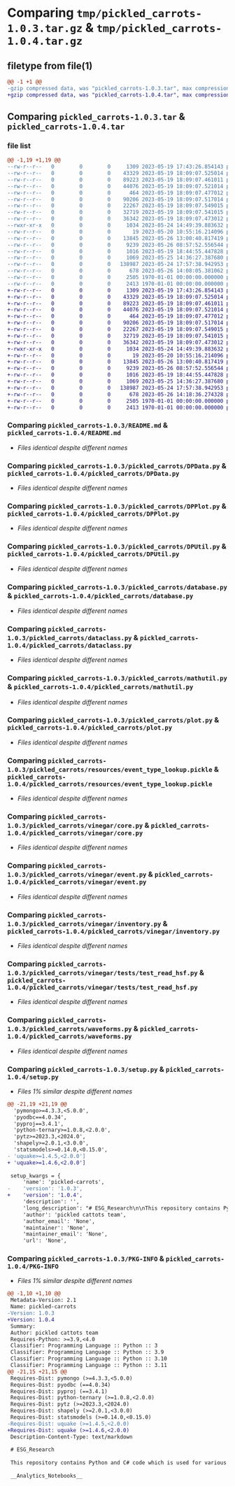 # Comparing `tmp/pickled_carrots-1.0.3.tar.gz` & `tmp/pickled_carrots-1.0.4.tar.gz`

## filetype from file(1)

```diff
@@ -1 +1 @@
-gzip compressed data, was "pickled_carrots-1.0.3.tar", max compression
+gzip compressed data, was "pickled_carrots-1.0.4.tar", max compression
```

## Comparing `pickled_carrots-1.0.3.tar` & `pickled_carrots-1.0.4.tar`

### file list

```diff
@@ -1,19 +1,19 @@
--rw-r--r--   0        0        0     1309 2023-05-19 17:43:26.854143 pickled_carrots-1.0.3/README.md
--rw-r--r--   0        0        0    43329 2023-05-19 18:09:07.525014 pickled_carrots-1.0.3/pickled_carrots/DPData.py
--rw-r--r--   0        0        0    89223 2023-05-19 18:09:07.461011 pickled_carrots-1.0.3/pickled_carrots/DPPlot.py
--rw-r--r--   0        0        0    44076 2023-05-19 18:09:07.521014 pickled_carrots-1.0.3/pickled_carrots/DPUtil.py
--rw-r--r--   0        0        0      464 2023-05-19 18:09:07.477012 pickled_carrots-1.0.3/pickled_carrots/__init__.py
--rw-r--r--   0        0        0    90206 2023-05-19 18:09:07.517014 pickled_carrots-1.0.3/pickled_carrots/database.py
--rw-r--r--   0        0        0    22267 2023-05-19 18:09:07.549015 pickled_carrots-1.0.3/pickled_carrots/dataclass.py
--rw-r--r--   0        0        0    32719 2023-05-19 18:09:07.541015 pickled_carrots-1.0.3/pickled_carrots/mathutil.py
--rw-r--r--   0        0        0    36342 2023-05-19 18:09:07.473012 pickled_carrots-1.0.3/pickled_carrots/plot.py
--rwxr-xr-x   0        0        0     1034 2023-05-24 14:49:39.883632 pickled_carrots-1.0.3/pickled_carrots/resources/event_type_lookup.pickle
--rw-r--r--   0        0        0       19 2023-05-20 10:55:16.214096 pickled_carrots-1.0.3/pickled_carrots/vinegar/__init__.py
--rw-r--r--   0        0        0    13845 2023-05-26 13:00:40.817419 pickled_carrots-1.0.3/pickled_carrots/vinegar/core.py
--rw-r--r--   0        0        0     9239 2023-05-26 08:57:52.556544 pickled_carrots-1.0.3/pickled_carrots/vinegar/event.py
--rw-r--r--   0        0        0     1016 2023-05-19 18:44:55.447828 pickled_carrots-1.0.3/pickled_carrots/vinegar/inventory.py
--rw-r--r--   0        0        0     1069 2023-05-25 14:36:27.387680 pickled_carrots-1.0.3/pickled_carrots/vinegar/tests/test_read_hsf.py
--rw-r--r--   0        0        0   138987 2023-05-24 17:57:38.942953 pickled_carrots-1.0.3/pickled_carrots/waveforms.py
--rw-r--r--   0        0        0      678 2023-05-26 14:08:05.381062 pickled_carrots-1.0.3/pyproject.toml
--rw-r--r--   0        0        0     2505 1970-01-01 00:00:00.000000 pickled_carrots-1.0.3/setup.py
--rw-r--r--   0        0        0     2413 1970-01-01 00:00:00.000000 pickled_carrots-1.0.3/PKG-INFO
+-rw-r--r--   0        0        0     1309 2023-05-19 17:43:26.854143 pickled_carrots-1.0.4/README.md
+-rw-r--r--   0        0        0    43329 2023-05-19 18:09:07.525014 pickled_carrots-1.0.4/pickled_carrots/DPData.py
+-rw-r--r--   0        0        0    89223 2023-05-19 18:09:07.461011 pickled_carrots-1.0.4/pickled_carrots/DPPlot.py
+-rw-r--r--   0        0        0    44076 2023-05-19 18:09:07.521014 pickled_carrots-1.0.4/pickled_carrots/DPUtil.py
+-rw-r--r--   0        0        0      464 2023-05-19 18:09:07.477012 pickled_carrots-1.0.4/pickled_carrots/__init__.py
+-rw-r--r--   0        0        0    90206 2023-05-19 18:09:07.517014 pickled_carrots-1.0.4/pickled_carrots/database.py
+-rw-r--r--   0        0        0    22267 2023-05-19 18:09:07.549015 pickled_carrots-1.0.4/pickled_carrots/dataclass.py
+-rw-r--r--   0        0        0    32719 2023-05-19 18:09:07.541015 pickled_carrots-1.0.4/pickled_carrots/mathutil.py
+-rw-r--r--   0        0        0    36342 2023-05-19 18:09:07.473012 pickled_carrots-1.0.4/pickled_carrots/plot.py
+-rwxr-xr-x   0        0        0     1034 2023-05-24 14:49:39.883632 pickled_carrots-1.0.4/pickled_carrots/resources/event_type_lookup.pickle
+-rw-r--r--   0        0        0       19 2023-05-20 10:55:16.214096 pickled_carrots-1.0.4/pickled_carrots/vinegar/__init__.py
+-rw-r--r--   0        0        0    13845 2023-05-26 13:00:40.817419 pickled_carrots-1.0.4/pickled_carrots/vinegar/core.py
+-rw-r--r--   0        0        0     9239 2023-05-26 08:57:52.556544 pickled_carrots-1.0.4/pickled_carrots/vinegar/event.py
+-rw-r--r--   0        0        0     1016 2023-05-19 18:44:55.447828 pickled_carrots-1.0.4/pickled_carrots/vinegar/inventory.py
+-rw-r--r--   0        0        0     1069 2023-05-25 14:36:27.387680 pickled_carrots-1.0.4/pickled_carrots/vinegar/tests/test_read_hsf.py
+-rw-r--r--   0        0        0   138987 2023-05-24 17:57:38.942953 pickled_carrots-1.0.4/pickled_carrots/waveforms.py
+-rw-r--r--   0        0        0      678 2023-05-26 14:18:36.274328 pickled_carrots-1.0.4/pyproject.toml
+-rw-r--r--   0        0        0     2505 1970-01-01 00:00:00.000000 pickled_carrots-1.0.4/setup.py
+-rw-r--r--   0        0        0     2413 1970-01-01 00:00:00.000000 pickled_carrots-1.0.4/PKG-INFO
```

### Comparing `pickled_carrots-1.0.3/README.md` & `pickled_carrots-1.0.4/README.md`

 * *Files identical despite different names*

### Comparing `pickled_carrots-1.0.3/pickled_carrots/DPData.py` & `pickled_carrots-1.0.4/pickled_carrots/DPData.py`

 * *Files identical despite different names*

### Comparing `pickled_carrots-1.0.3/pickled_carrots/DPPlot.py` & `pickled_carrots-1.0.4/pickled_carrots/DPPlot.py`

 * *Files identical despite different names*

### Comparing `pickled_carrots-1.0.3/pickled_carrots/DPUtil.py` & `pickled_carrots-1.0.4/pickled_carrots/DPUtil.py`

 * *Files identical despite different names*

### Comparing `pickled_carrots-1.0.3/pickled_carrots/database.py` & `pickled_carrots-1.0.4/pickled_carrots/database.py`

 * *Files identical despite different names*

### Comparing `pickled_carrots-1.0.3/pickled_carrots/dataclass.py` & `pickled_carrots-1.0.4/pickled_carrots/dataclass.py`

 * *Files identical despite different names*

### Comparing `pickled_carrots-1.0.3/pickled_carrots/mathutil.py` & `pickled_carrots-1.0.4/pickled_carrots/mathutil.py`

 * *Files identical despite different names*

### Comparing `pickled_carrots-1.0.3/pickled_carrots/plot.py` & `pickled_carrots-1.0.4/pickled_carrots/plot.py`

 * *Files identical despite different names*

### Comparing `pickled_carrots-1.0.3/pickled_carrots/resources/event_type_lookup.pickle` & `pickled_carrots-1.0.4/pickled_carrots/resources/event_type_lookup.pickle`

 * *Files identical despite different names*

### Comparing `pickled_carrots-1.0.3/pickled_carrots/vinegar/core.py` & `pickled_carrots-1.0.4/pickled_carrots/vinegar/core.py`

 * *Files identical despite different names*

### Comparing `pickled_carrots-1.0.3/pickled_carrots/vinegar/event.py` & `pickled_carrots-1.0.4/pickled_carrots/vinegar/event.py`

 * *Files identical despite different names*

### Comparing `pickled_carrots-1.0.3/pickled_carrots/vinegar/inventory.py` & `pickled_carrots-1.0.4/pickled_carrots/vinegar/inventory.py`

 * *Files identical despite different names*

### Comparing `pickled_carrots-1.0.3/pickled_carrots/vinegar/tests/test_read_hsf.py` & `pickled_carrots-1.0.4/pickled_carrots/vinegar/tests/test_read_hsf.py`

 * *Files identical despite different names*

### Comparing `pickled_carrots-1.0.3/pickled_carrots/waveforms.py` & `pickled_carrots-1.0.4/pickled_carrots/waveforms.py`

 * *Files identical despite different names*

### Comparing `pickled_carrots-1.0.3/setup.py` & `pickled_carrots-1.0.4/setup.py`

 * *Files 1% similar despite different names*

```diff
@@ -21,19 +21,19 @@
  'pymongo>=4.3.3,<5.0.0',
  'pyodbc==4.0.34',
  'pyproj==3.4.1',
  'python-ternary>=1.0.8,<2.0.0',
  'pytz>=2023.3,<2024.0',
  'shapely>=2.0.1,<3.0.0',
  'statsmodels>=0.14.0,<0.15.0',
- 'uquake>=1.4.5,<2.0.0']
+ 'uquake>=1.4.6,<2.0.0']
 
 setup_kwargs = {
     'name': 'pickled-carrots',
-    'version': '1.0.3',
+    'version': '1.0.4',
     'description': '',
     'long_description': "# ESG_Research\n\nThis repository contains Python and C# code which is used for various different functions. In this document we will go through what each folder contains.\n\n__Analytics_Notebooks__\n\nThis folder contains Jupyter notebooks which have various different functionalities. More notebooks can be found on the DataShare, under Frac4/Notebooks.\n\n&nbsp;\n\n\n__ESG-dash__\n\nA dash-based dashboard for evaluating sensor quality for mining sites.\n\n&nbsp;\n\n\n__ESG__\n\nThe main module folder for our Python codes. The files within this folder are used in most of our jupyter notebooks. More details on what each file contains can be found in the folder.\n\n&nbsp;\n\n__ITG-FMC__\n\nContains the tiltmeter processing dashboard written in Python, a Fiber processing C# app, a DPA and DPA-RTA C# app, and a copy of the Stress Inversion python package (which has since been merged into the main ESG repo.\n\n&nbsp;\n\n__Scripts__\n\nContains various Python scripts which are used to automated processes such as HypoDD or noise analysis.\n\n&nbsp;\n\n__build/lib, dist, esg_das, esg_dts__\n\nPython code for processing Fiber data. \n\n&nbsp;\n\n__Miscellaneous__\n\nThere are some additional files in this folder which are related to replicated anaconda environments. The requirements.txt file can be used to create ESG's default environment.\n",
     'author': 'pickled cattots team',
     'author_email': 'None',
     'maintainer': 'None',
     'maintainer_email': 'None',
     'url': 'None',
```

### Comparing `pickled_carrots-1.0.3/PKG-INFO` & `pickled_carrots-1.0.4/PKG-INFO`

 * *Files 1% similar despite different names*

```diff
@@ -1,10 +1,10 @@
 Metadata-Version: 2.1
 Name: pickled-carrots
-Version: 1.0.3
+Version: 1.0.4
 Summary: 
 Author: pickled cattots team
 Requires-Python: >=3.9,<4.0
 Classifier: Programming Language :: Python :: 3
 Classifier: Programming Language :: Python :: 3.9
 Classifier: Programming Language :: Python :: 3.10
 Classifier: Programming Language :: Python :: 3.11
@@ -21,15 +21,15 @@
 Requires-Dist: pymongo (>=4.3.3,<5.0.0)
 Requires-Dist: pyodbc (==4.0.34)
 Requires-Dist: pyproj (==3.4.1)
 Requires-Dist: python-ternary (>=1.0.8,<2.0.0)
 Requires-Dist: pytz (>=2023.3,<2024.0)
 Requires-Dist: shapely (>=2.0.1,<3.0.0)
 Requires-Dist: statsmodels (>=0.14.0,<0.15.0)
-Requires-Dist: uquake (>=1.4.5,<2.0.0)
+Requires-Dist: uquake (>=1.4.6,<2.0.0)
 Description-Content-Type: text/markdown
 
 # ESG_Research
 
 This repository contains Python and C# code which is used for various different functions. In this document we will go through what each folder contains.
 
 __Analytics_Notebooks__
```

